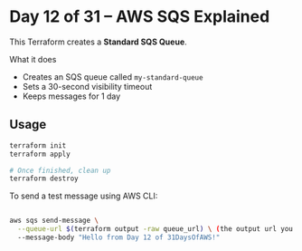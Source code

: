 # Day 12 of 31 – AWS SQS Explained

This Terraform creates a **Standard SQS Queue**.

What it does

- Creates an SQS queue called `my-standard-queue`
- Sets a 30-second visibility timeout
- Keeps messages for 1 day

## Usage

```bash
terraform init
terraform apply

# Once finished, clean up
terraform destroy
```


To send a test message using AWS CLI:

``` bash

aws sqs send-message \
  --queue-url $(terraform output -raw queue_url) \ (the output url you got from the terraform apply)
  --message-body "Hello from Day 12 of 31DaysOfAWS!"
